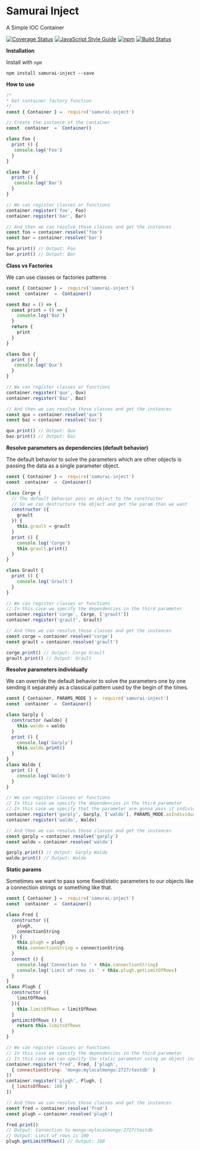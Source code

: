 # Samurai Inject

A Simple IOC Container

[![Coverage Status](https://coveralls.io/repos/github/Pabloitto/samurainject/badge.svg?branch=master)](https://coveralls.io/github/Pabloitto/samurainject?branch=master)
[![JavaScript Style Guide](https://img.shields.io/badge/code%20style-standard-brightgreen.svg)](http://standardjs.com/)
[![npm](https://img.shields.io/github/license/mashape/apistatus.svg)](https://github.com/Pabloitto/samurainject/blob/master/LICENSE)
[![Build Status](https://travis-ci.org/Pabloitto/samurainject.svg?branch=master)](https://travis-ci.org/Pabloitto/samurainject)

**Installation**

Install with `npm`
```
npm install samurai-inject --save
```

**How to use**
```javascript
/*
* Get container factory function
*/
const { Container } =  require('samurai-inject')

// Create the instance of the container
const  container  =  Container() 

class Foo {
  print () {
   console.log('Foo')
  }
}

class Bar {
  print () {
   console.log('Bar')
  }
}

// We can register classes or functions
container.register('foo', Foo)
container.register('bar', Bar)

// And then we can resolve those classes and get the instances
const foo = container.resolve('foo')
const bar = container.resolve('bar')

foo.print() // Output: Foo
bar.print() // Output: Bar
```

**Class vs Factories**

We can use classes or factories patterns

```javascript
const { Container } =  require('samurai-inject')
const  container  =  Container() 

const Baz = () => {
  const print = () => {
    console.log('Baz')
  }
  return {
    print
  }
}

class Qux {
  print () {
   console.log('Qux')
  }
}

// We can register classes or functions
container.register('qux', Qux)
container.register('Baz', Baz)

// And then we can resolve those classes and get the instances
const qux = container.resolve('qux')
const baz = container.resolve('baz')

qux.print() // Output: Qux
baz.print() // Output: Baz
```

**Resolve parameters as dependencies (default behavior)**

The default behavior to solve the parameters which are other objects is passing the data as a single parameter object.

```javascript
const { Container } =  require('samurai-inject')
const  container  =  Container() 

class Corge {
  // The default behavior pass an object to the constructor
  // So we can destructure the object and get the param than we want
  constructor ({
    grault
  }) {
    this.grault = grault
  }
  print () {
    console.log('Corge')
    this.grault.print()
  }
}

class Grault {
  print () {
    console.log('Grault')
  }
}

// We can register classes or functions
// In this case we specify the dependencies in the third parameter
container.register('corge', Corge, ['grault'])
container.register('grault', Grault)

// And then we can resolve those classes and get the instances
const corge = container.resolve('corge')
const grault = container.resolve('grault')

corge.print() // Output: Corge Grault
grault.print() // Output: Grault
```
**Resolve parameters individually**

 We can override the default behavior to solve the parameters one by one sending it separately as a classical pattern used by the begin of the times.

```javascript
const { Container, PARAMS_MODE } =  require('samurai-inject')
const  container  =  Container() 

class Garply {
  constructor (waldo) {
    this.waldo = waldo
  }
  print () {
    console.log('Garply')
    this.waldo.print()
  }
}
class Waldo {
  print () {
    console.log('Waldo')
  }
}

// We can register classes or functions
// In this case we specify the dependencies in the third parameter
// In this case we specify that the parameter are gonna pass it individually
container.register('garply', Garply, ['waldo'], PARAMS_MODE.asIndividualParams)
container.register('waldo', Waldo)

// And then we can resolve those classes and get the instances
const garply = container.resolve('garply')
const waldo = container.resolve('waldo')

garply.print() // Output: Garply Waldo
waldo.print() // Output: Waldo
```

**Static params**

Sometimes we want to pass some fixed/static parameters to our objects like a connection strings or something like that.

```javascript
const { Container } =  require('samurai-inject')
const  container  =  Container() 

class Fred {
  constructor ({
    plugh,
    connectionString
  }) {
    this.plugh = plugh
    this.connectionString = connectionString
  }
  connect () {
    console.log('Connection to ' + this.connectionString)
    console.log('Limit of rows is ' + this.plugh.getLimitOfRows)
  }
}
class Plugh {
  constructor ({
    limitOfRows
  }){
    this.limitOfRows = limitOfRows
  }
  getLimitOfRows () {
    return this.limitsOfRows
  }
}

// We can register classes or functions
// In this case we specify the dependencies in the third parameter
// In this case we can specify the static parameter using an object instead an string
container.register('fred', Fred, ['plugh',
  { connectionString: 'mongo:mylocalmongo:2727/testdb' }
])
container.register('plugh', Plugh, [
  { limitsOfRows: 100 }
])

// And then we can resolve those classes and get the instances
const fred = container.resolve('fred')
const plugh = container.resolve('plugh')

fred.print() 
// Output: Connection to mongo:mylocalmongo:2727/testdb
// Output: Limit of rows is 100
plugh.getLimitOfRows() // Output: 100
```
